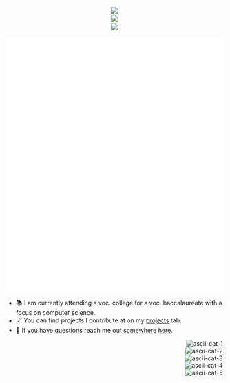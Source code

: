 <p align="center"><a href="https://readme-typing-svg.demolab.com">
    <img src="https://readme-typing-svg.demolab.com?font=Verdana&weight=240&size=24&duration=1000&pause=1000&color=C6A0F6&center=true&vCenter=true&repeat=false&width=360&height=22&separator=%3C&lines=Hey%2C+my+name's+Lucielle!" /><br>
    <img src="https://readme-typing-svg.demolab.com?font=Verdana&weight=200&size=20&duration=2000&pause=1000&color=8BD5CA&center=true&vCenter=true&width=300&height=34&lines=Developer;Freelancer;Programming+since+~+2016" /><br>
    <img src="https://readme-typing-svg.demolab.com?font=Verdana&weight=200&size=14&duration=3000&pause=0&color=CAD3F5&center=true&repeat=false&width=380&height=34&lines=%7B+19 years+%7D+%7B+she/they+%7D+%7B+trans+%7D" />
</a></p>

<p align="center"><a href="https://github.com/lunarydess/lunarydess-stats/">
    <img src="https://raw.githubusercontent.com/lunarydess/lunarydess-stats/output/generated/overview.svg" /><img src="https://raw.githubusercontent.com/lunarydess/lunarydess-stats/output/generated/languages.svg" />
</a></p>

- :books: I am currently attending a voc. college for a voc. baccalaureate with a focus on computer science.
- :magic_wand: You can find projects I contribute at on my [projects](https://github.com/lunarydess?tab=repositories&sort=name) tab.
- :thinking: If you have questions reach me out [somewhere here](https://luzey.bakashineko.de/).

<p align="right"><a href="https://readme-typing-svg.demolab.com">
        <img src="https://readme-typing-svg.demolab.com?font=Noto+Sans+Mono&size=16&duration=800&pause=1000&color=C6A0F6&vCenter=true&repeat=false&width=200&height=18&lines=.%E2%95%B1%7C%60" align="right" alt="ascii-cat-1" />
        <br>
        <img src="https://readme-typing-svg.demolab.com?font=Noto+Sans+Mono&size=16&duration=800&pause=1000&color=C6A0F6&center=false&vCenter=true&repeat=false&width=200&height=18&lines=(%60+++-++7" align="right" alt="ascii-cat-2" />
        <br>
        <img src="https://readme-typing-svg.demolab.com?font=Noto+Sans+Mono&size=16&duration=800&pause=1000&color=C6A0F6&center=false&vCenter=true&repeat=false&width=200&height=18&lines=+%7C%E3%80%81%E2%81%BB%E3%80%B5" align="right" alt="ascii-cat-3" />
        <br>
        <img src="https://readme-typing-svg.demolab.com?font=Noto+Sans+Mono&size=16&duration=800&pause=1000&color=C6A0F6&vCenter=true&repeat=false&width=200&height=18&lines=%E3%81%98%E3%81%97%CB%8D%2C)%E3%83%8E" align="right" alt="ascii-cat-4" />
        <br>
        <img src="https://readme-typing-svg.demolab.com?font=Noto+Sans+Mono&size=16&duration=800&pause=1000&color=C6A0F6&vCenter=true&repeat=false&width=200&height=18&lines=meow+~" align="right" alt="ascii-cat-5" />
</a></p>
